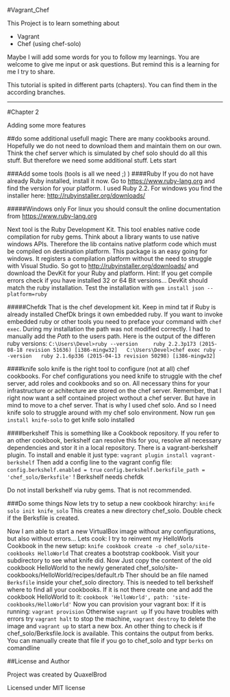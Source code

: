 #Vagrant_Chef

This Project is to learn something about
- Vagrant
- Chef (using chef-solo)

Maybe I will add some words for you to follow my learnings. You are welcome to give me input or ask questions.
But remind this is a learning for me I try to share.

This tutorial is spited in different parts (chapters). You can find them in the according branches.
 
---

#Chapter 2


Adding some more features

##do some additional usefull magic
There are many cookbooks around. Hopefully we do not need to download them and maintain them on our own. Think the chef 
server which is simulated by chef solo should do all this stuff. But therefore we need some additional stuff.
Lets start

###Add some tools (tools is all we need ;) )
####Ruby
If you do not have already Ruby installed, install it now. Go to https://www.ruby-lang.org and find the version for 
your platform. I used Ruby 2.2. For windows you find the installer here: http://rubyinstaller.org/downloads/
    
#####Windows only
For linux you should consult the online documentation from https://www.ruby-lang.org

Next tool is the Ruby Development Kit. This tool enables native code compilation for ruby gems. Think about a library 
wants to use native windows APIs. Therefore the lib contains native platform code which must be compiled on destination 
platform. This package is an easy going for windows. It registers a compilation platform without the need to struggle 
with Visual Studio. 
So got to http://rubyinstaller.org/downloads/ and download the DevKit for your Ruby and platform.
Hint: If you get compile errors check if you have installed 32 or 64 Bit versions... DevKit should match the ruby 
installation. Test the installation with `gem install json --platform=ruby`

#####Chefdk
That is the chef development kit. Keep in mind tat if Ruby is already installed ChefDk brings it own embedded ruby.
If you want to invoke embedded ruby or other tools you need to preface your command with `chef exec`.
During my installation the path was not modified correctly. I had to manually add the $Path$ to the users path.
Here is the output of the differen ruby versions:
`C:\Users\Devel>ruby --version    
ruby 2.2.3p173 (2015-08-18 revision 51636) [i386-mingw32]  
C:\Users\Devel>chef exec ruby --version  
ruby 2.1.6p336 (2015-04-13 revision 50298) [i386-mingw32]`

####knife solo
knife is the right tool to configure (not at all) chef cookbooks. For chef configurations you need knife to struggle 
with the chef server, add roles and cookbooks and so on. All necessary thins for your infrastructure or achitecture are 
stored on the chef server. Remember, that I right now want a self contained project wothout a chef server. But have in 
mind to move to a chef server. That is why I used chef solo. And so I need knife solo to struggle around with my 
chef solo environment.
Now run `gem install knife-solo` to get knife solo installed

####berkshelf
This is something like a Cookbook repository. If you refer to an other cookbook, berkshelf can resolve this for you, 
resolve all necessary dependencies and stor it in a local repository.
There is a vagrant-berkshelf plugin. To install and enable it just type:
`vagrant plugin install vagrant-berkshelf`
Then add a config line to the vagrant config file:
`config.berkshelf.enabled = true`
`config.berkshelf.berksfile_path = 'chef_solo/Berksfile'`
! Berkshelf needs chefdk 

Do not install berkshelf via ruby gems. That is not recommended.


###Do some things
Now lets try to setup a new cookbook hirarchy:
`knife solo init knife_solo`
This creates a new directory chef_solo. Double check if the Berksfile is created.

Now I am able to start a new VirtualBox image without any configurations, but also without errors...
Lets cook:
I try to reinvent my HelloWorls Cookbook in the new setup:
`knife cookbook create -o chef_solo/site-cookbooks HelloWorld`
That creates a bootstrap cookbook. Visit your subdirectory to see what knife did.
Now Just copy the content of the old cookbook HelloWorld to the newly generated 
chef_solo/site-cookbooks/HelloWorld/recipes/default.rb
Ther should be an file named `Berksfile` inside your chef_solo directory. This is needed to tell berkshelf where to 
find all your cookbooks. If it is not there create one and add the cookbook HelloWorld to it:
`cookbook 'HelloWorld', path: 'site-cookbooks/HelloWorld'`
Now you can provision your vagrant box:
If it is running: `vagrant provision`
Otherwise `vagrant up`
If you have troubles with errors try
`vagrant halt` to stop the machine, `vagrant destroy` to delete the image and `vagrant up` to start a new box.
An other thing to check is if chef_solo/Berksfile.lock is available. This contains the output from berks. You can 
manually create that file if you go to chef_solo and typr `berks` on comandline
 
##License and Author

Project was created by QuaxelBrod

Licensed under MIT license
